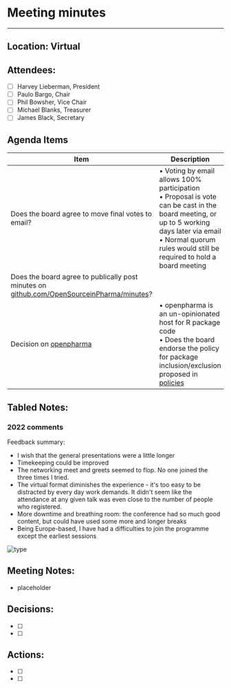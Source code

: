# Meeting minutes
--------------------
  
## Location: Virtual
  
## Attendees:

- [ ] Harvey Lieberman, President
- [ ] Paulo Bargo, Chair
- [ ] Phil Bowsher, Vice Chair
- [ ] Michael Blanks, Treasurer
- [ ] James Black, Secretary
  
## Agenda Items

Item | Description
---- | ----
Does the board agree to move final votes to email? | • Voting by email allows 100% participation <br>• Proposal is vote can be cast in the board meeting, or up to 5 working days later via email <br>• Normal quorum rules would still be required to hold a board meeting
Does the board agree to publically post minutes on [github.com/OpenSourceinPharma/minutes](https://github.com/OpenSourceinPharma/minutes)? | 
Decision on [openpharma](https://github.com/openpharma) | • openpharma is an un-opinionated host for R package code <br>• Does the board endorse the policy for package inclusion/exclusion proposed in [policies](https://github.com/opensourceinpharma/policies)
  
## Tabled Notes:

### 2022 comments

Feedback summary:

- I wish that the general presentations were a little longer
- Timekeeping could be improved
- The networking meet and greets seemed to flop. No one joined the three times I tried.
- The virtual format diminishes the experience - it's too easy to be distracted by every day work demands.  It didn't seem like the attendance at any given talk was even close to the number of people who registered.
- More downtime and breathing room: the conference had so much good content, but could have used some more and longer breaks
- Being Europe-based, I have had a difficulties to join the programme except the earliest sessions

![type](https://user-images.githubusercontent.com/2760096/205934089-f01e899e-50a7-41ce-9163-fff1a73082d7.png)

## Meeting Notes:

* placeholder

## Decisions:

- [ ] 
- [ ]

## Actions:
  
- [ ] 
- [ ] 
